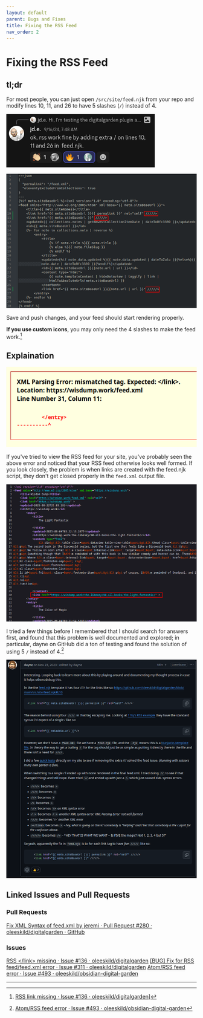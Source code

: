 ```yaml
---
layout: default
parent: Bugs and Fixes
title: Fixing the RSS Feed
nav_order: 2
---
```

# Fixing the RSS Feed
## tl;dr
For most people, you can just open `/src/site/feed.njk` from your repo and modify lines 10, 11, and 26 to have 5 slashes (`/`) instead of 4.

![jdeComment](../assets/images/jdeComment.png)

![](../assets/images/feed.njk.png)

Save and push changes, and your feed should start rendering properly.

**If you use custom icons**, you may only need the 4 slashes to make the feed work.[^1]

## Explaination

![](../assets/images/280ef664d06874de2c78de24a90ccdf4.png)

If you've tried to view the RSS feed for your site, you've probably seen the above error and noticed that your RSS feed otherwise looks well formed. If you look closely, the problem is when links are created with the feed.njk script, they don't get closed properly in the `feed.xml` output file.

![](../assets/images/945987665e77523800fc447e56c33254.png)

I tried a few things before I remembered that I should search for answers first, and found that this problem is well documented and explored; in particular, dayne on GitHub did a ton of testing and found the solution of using 5 `/` instead of 4.[^2]


![](../assets/images/98b7854739e6946e724541fab1455a97.png)


## Linked Issues and Pull Requests

### Pull Requests
[Fix XML Syntax of feed.xml by jeremi · Pull Request #280 · oleeskild/digitalgarden · GitHub](https://github.com/oleeskild/digitalgarden/pull/280)
### Issues
[RSS \</link\> missing · Issue #136 · oleeskild/digitalgarden](https://github.com/oleeskild/digitalgarden/issues/136#issuecomment-2340139055)
[\[BUG\] Fix for RSS feed/feed.xml error · Issue #311 · oleeskild/digitalgarden](https://github.com/oleeskild/digitalgarden/issues/311)
[Atom/RSS feed error · Issue #493 · oleeskild/obsidian-digital-garden](https://github.com/oleeskild/obsidian-digital-garden/issues/493)


----
[^1]: [RSS link missing · Issue #136 · oleeskild/digitalgarden](https://github.com/oleeskild/digitalgarden/issues/136#issuecomment-2340139055)]
[^2]: [Atom/RSS feed error · Issue #493 · oleeskild/obsidian-digital-garden](https://github.com/oleeskild/obsidian-digital-garden/issues/493#issuecomment-1825034758)
